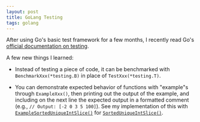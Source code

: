 ```yaml
---
layout: post
title: GoLang Testing
tags: golang
---
```


After using Go's basic test framework for a few months, I recently read Go's <a href="https://golang.org/pkg/testing/" target="_blank">official documentation on testing</a>.

A few new things I learned:

- Instead of testing a piece of code, it can be benchmarked with ```BenchmarkXxx(*testing.B)``` in place of ```TestXxx(*testing.T)```.

- You can demonstrate expected behavior of functions with "example"s through ```ExampleXxx()```, then printing out the output of the example, and including on the next line the expected output in a formatted comment (e.g., ```// Output: [-2 0 3 5 100]```). See my implementation of this with <a href="https://github.com/pfreese/go_basics/blob/master/pkg/demo/sort_slice_test.go" target="_blank">```ExampleSortedUniqueIntSlice()```</a> for <a href="https://github.com/pfreese/go_basics/blob/master/pkg/demo/sort_slice.go" target="_blank">```SortedUniqueIntSlice()```</a>.


